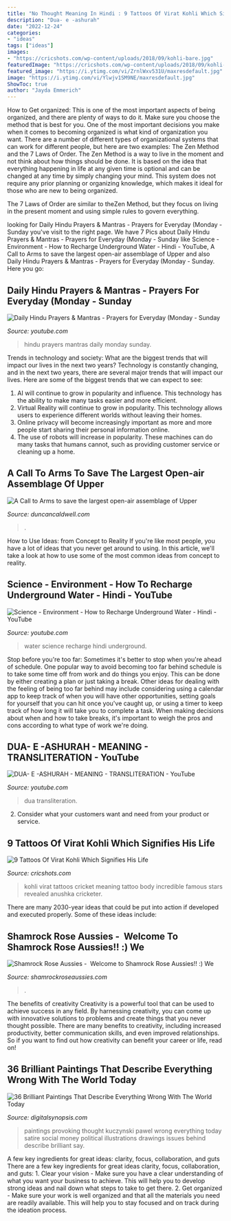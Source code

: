 ```yaml
---
title: "No Thought Meaning In Hindi : 9 Tattoos Of Virat Kohli Which Signifies His Life"
description: "Dua- e -ashurah"
date: "2022-12-24"
categories:
- "ideas"
tags: ["ideas"]
images:
- "https://cricshots.com/wp-content/uploads/2018/09/kohli-bare.jpg"
featuredImage: "https://cricshots.com/wp-content/uploads/2018/09/kohli-bare.jpg"
featured_image: "https://i.ytimg.com/vi/ZrnlWxv531U/maxresdefault.jpg"
image: "https://i.ytimg.com/vi/Ylwjv1SM9NE/maxresdefault.jpg"
ShowToc: true
author: "Jayda Emmerich"
---
```



How to Get organized: This is one of the most important aspects of being organized, and there are plenty of ways to do it. Make sure you choose the method that is best for you.
One of the most important decisions you make when it comes to becoming organized is what kind of organization you want. There are a number of different types of organizational systems that can work for different people, but here are two examples: The Zen Method and the 7 Laws of Order.
The Zen Method is a way to live in the moment and not think about how things should be done. It is based on the idea that everything happening in life at any given time is optional and can be changed at any time by simply changing your mind. This system does not require any prior planning or organizing knowledge, which makes it ideal for those who are new to being organized.

The 7 Laws of Order are similar to theZen Method, but they focus on living in the present moment and using simple rules to govern everything.

	

		
looking for Daily Hindu Prayers &amp; Mantras - Prayers for Everyday (Monday - Sunday you've visit to the right page. We have 7 Pics about Daily Hindu Prayers &amp; Mantras - Prayers for Everyday (Monday - Sunday like Science - Environment - How to Recharge Underground Water - Hindi - YouTube, A Call to Arms to save the largest open-air assemblage of Upper and also Daily Hindu Prayers &amp; Mantras - Prayers for Everyday (Monday - Sunday. Here you go:
		
    
## Daily Hindu Prayers &amp; Mantras - Prayers For Everyday (Monday - Sunday

<img loading=lazy src="https://i.ytimg.com/vi/Ylwjv1SM9NE/maxresdefault.jpg" onerror="this.onerror=null;this.src='https://tse2.mm.bing.net/th?id=OIP.OrynSk0WqGcNlfuY1ta68gHaEK&amp;pid=15.1';" alt="Daily Hindu Prayers &amp; Mantras - Prayers for Everyday (Monday - Sunday">

_Source: youtube.com_

>hindu prayers mantras daily monday sunday. 

	

Trends in technology and society: What are the biggest trends that will impact our lives in the next two years?
Technology is constantly changing, and in the next two years, there are several major trends that will impact our lives. Here are some of the biggest trends that we can expect to see: 
1) AI will continue to grow in popularity and influence. This technology has the ability to make many tasks easier and more efficient. 
2) Virtual Reality will continue to grow in popularity. This technology allows users to experience different worlds without leaving their homes. 
3) Online privacy will become increasingly important as more and more people start sharing their personal information online. 
4) The use of robots will increase in popularity. These machines can do many tasks that humans cannot, such as providing customer service or cleaning up a home.

    
## A Call To Arms To Save The Largest Open-air Assemblage Of Upper

<img loading=lazy src="https://www.duncancaldwell.com/Site/Call_to_Arms_for_Foz_Coa_files/DSCF8785.jpg" onerror="this.onerror=null;this.src='https://tse3.mm.bing.net/th?id=OIP.XDm_ULs7EVviqMesVHTl_AHaJ4&amp;pid=15.1';" alt="A Call to Arms to save the largest open-air assemblage of Upper">

_Source: duncancaldwell.com_

>. 

	

How to Use Ideas: from Concept to Reality
If you're like most people, you have a lot of ideas that you never get around to using. In this article, we'll take a look at how to use some of the most common ideas from concept to reality.

    
## Science - Environment - How To Recharge Underground Water - Hindi - YouTube

<img loading=lazy src="https://i.ytimg.com/vi/vMvjQtaW-no/maxresdefault.jpg" onerror="this.onerror=null;this.src='https://tse3.mm.bing.net/th?id=OIP.IZmGrd4-f3ZdW0g6STajKQHaEK&amp;pid=15.1';" alt="Science - Environment - How to Recharge Underground Water - Hindi - YouTube">

_Source: youtube.com_

>water science recharge hindi underground. 

	

Stop before you're too far: Sometimes it's better to stop when you're ahead of schedule.
One popular way to avoid becoming too far behind schedule is to take some time off from work and do things you enjoy. This can be done by either creating a plan or just taking a break. Other ideas for dealing with the feeling of being too far behind may include considering using a calendar app to keep track of when you will have other opportunities, setting goals for yourself that you can hit once you've caught up, or using a timer to keep track of how long it will take you to complete a task. When making decisions about when and how to take breaks, it's important to weigh the pros and cons according to what type of work we're doing.

    
## DUA- E -ASHURAH - MEANING - TRANSLITERATION - YouTube

<img loading=lazy src="https://i.ytimg.com/vi/ZrnlWxv531U/maxresdefault.jpg" onerror="this.onerror=null;this.src='https://tse3.mm.bing.net/th?id=OIP.FEXONPhPYtntttCozBxjIwHaEK&amp;pid=15.1';" alt="DUA- E -ASHURAH - MEANING - TRANSLITERATION - YouTube">

_Source: youtube.com_

>dua transliteration. 

	

2. Consider what your customers want and need from your product or service.

    
## 9 Tattoos Of Virat Kohli Which Signifies His Life

<img loading=lazy src="https://cricshots.com/wp-content/uploads/2018/09/kohli-bare.jpg" onerror="this.onerror=null;this.src='https://tse4.mm.bing.net/th?id=OIP.v2bLMFhB-qyazAyqrttkmwHaFq&amp;pid=15.1';" alt="9 Tattoos Of Virat Kohli Which Signifies His Life">

_Source: cricshots.com_

>kohli virat tattoos cricket meaning tattoo body incredible famous stars revealed anushka cricketer. 

	

There are many 2030-year ideas that could be put into action if developed and executed properly. Some of these ideas include:

    
## Shamrock Rose Aussies - ﻿﻿﻿ Welcome To Shamrock Rose Aussies!! :) We

<img loading=lazy src="http://shamrockroseaussies.com/yahoo_site_admin/assets/images/DSC_0716.10500500_std.jpg" onerror="this.onerror=null;this.src='https://tse2.mm.bing.net/th?id=OIP.ywHyXSOmdryMRxNFAASMnwHaE-&amp;pid=15.1';" alt="Shamrock Rose Aussies - ﻿﻿﻿ Welcome to Shamrock Rose Aussies!! :) We">

_Source: shamrockroseaussies.com_

>. 

	

The benefits of creativity
Creativity is a powerful tool that can be used to achieve success in any field. By harnessing creativity, you can come up with innovative solutions to problems and create things that you never thought possible. There are many benefits to creativity, including increased productivity, better communication skills, and even improved relationships. So if you want to find out how creativity can benefit your career or life, read on!

    
## 36 Brilliant Paintings That Describe Everything Wrong With The World Today

<img loading=lazy src="http://digitalsynopsis.com/wp-content/uploads/2014/10/thought-provoking-paintings-pawel-kuczynski-18.jpg" onerror="this.onerror=null;this.src='https://tse3.mm.bing.net/th?id=OIP.vIMJlZM7ho_5jPbvh_NOaQHaKk&amp;pid=15.1';" alt="36 Brilliant Paintings That Describe Everything Wrong With The World Today">

_Source: digitalsynopsis.com_

>paintings provoking thought kuczynski pawel wrong everything today satire social money political illustrations drawings issues behind describe brilliant say. 

	

A few key ingredients for great ideas: clarity, focus, collaboration, and guts
There are a few key ingredients for great ideas clarity, focus, collaboration, and guts: 1. Clear your vision - Make sure you have a clear understanding of what you want your business to achieve. This will help you to develop strong ideas and nail down what steps to take to get there.
2. Get organized - Make sure your work is well organized and that all the materials you need are readily available. This will help you to stay focused and on track during the ideation process.

